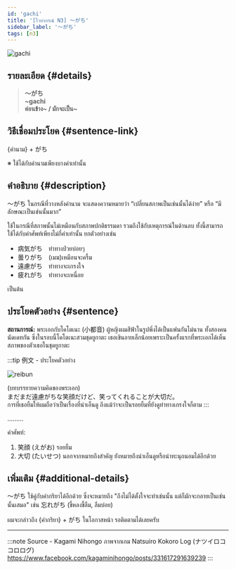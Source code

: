 ```yaml
---
id: 'gachi'
title: '[ไวยากรณ์ N3] 〜がち'
sidebar_label: '〜がち'
tags: [n3]
---
```


![gachi](https://res.cloudinary.com/kagamiweb/image/upload/v1631720714/nihongo/grammar/n3/gachi.png)

## รายละเอียด {#details}

> **〜がち**  
> **~gachi**  
> **ค่อนข้าง~ / มักจะเป็น~**

## วิธีเชื่อมประโยค {#sentence-link}

{คำนาม} + がち

※ ใช้ได้กับคำนามเพียงบางคำเท่านั้น

## คำอธิบาย {#description}

〜がち ในกรณีที่วางหลังคำนาม จะแสดงความหมายว่า “เปลี่ยนสภาพเป็นเช่นนั้นได้ง่าย” หรือ “มีลักษณะเป็นเช่นนั้นมาก”

ใช้ในกรณีที่สภาพนั้นไม่เหมือนกับสภาพปกติธรรมดา รวมถึงใช้กับเหตุการณ์ในด้านลบ ทั้งนี้สามารถใช้ได้กับคำศัพท์เพียงไม่กี่คำเท่านั้น ยกตัวอย่างเช่น

- 病気がち　ท่าทางป่วยบ่อยๆ
- 曇りがち　(เมฆ)เหมือนจะครึ้ม
- 遠慮がち　ท่าทางจะเกรงใจ
- 疲れがち　ท่าทางจะเหนื่อย

เป็นต้น

## ประโยคตัวอย่าง {#sentence}

**สถานการณ์:** พระเอกกับโคโตเนะ (小都音) ผู้หญิงผมสีฟ้าในรูปพึ่งได้เป็นแฟนกันไม่นาน ทั้งสองคนนัดเดทกัน ซึ่งในรอบนี้โคโตเนะสวมชุดยูกาตะ เธอเขินอายเล็กน้อยเพราะเป็นครั้งแรกที่พระเอกได้เห็นสภาพของตัวเธอในชุดยูกาตะ

:::tip 例文 - ประโยคตัวอย่าง

![reibun](https://res.cloudinary.com/kagamiweb/image/upload/v1631950739/nihongo/grammar/n3/reibun/gachi.jpg)

(บทบรรยายความคิดของพระเอก)  
まだまだ遠慮がちな笑顔だけど、笑ってくれることが大切だ。  
การที่เธอยิ้มให้ผมถือว่าเป็นเรื่องที่น่าเอ็นดู ถึงแม้ว่าจะเป็นรอยยิ้มที่ยังดูท่าทางเกรงใจก็ตาม
:::

.........

คำศัพท์:
1. 笑顔 (えがお) รอยยิ้ม
2. 大切 (たいせつ) นอกจากหมายถึงสำคัญ ยังหมายถึงน่าเอ็นดูหรือน่าทะนุถนอมได้อีกด้วย

## เพิ่มเติม {#additional-details}

〜がち ใช้คู่กับคำกริยาได้อีกด้วย ซึ่งจะหมายถึง "ถึงไม่ได้ตั้งใจจะทำเช่นนั้น แต่ก็มักจะกลายเป็นเช่นนั้นเสมอ" เช่น 忘れがち (ขี้หลงขี้ลืม, ลืมบ่อย)

ผมจะกล่าวถึง {คำกริยา} + がち ในโอกาสหน้า รอติดตามได้เลยครับ

---
:::note Source - Kagami Nihongo
ภาพจากเกม Natsuiro Kokoro Log (ナツイロココロログ)  
https://www.facebook.com/kagaminihongo/posts/331617291639239
:::